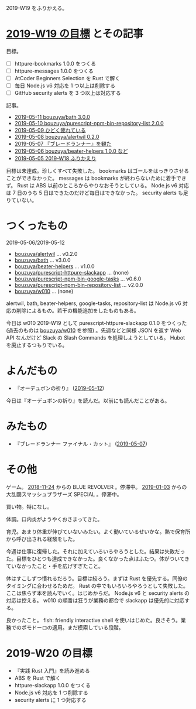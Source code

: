 2019-W19 をふりかえる。

# [2019-W19 の目標][2019-05-05] とその記事

目標。

- ☐ httpure-bookmarks 1.0.0 をつくる
- ☐ httpure-messages 1.0.0 をつくる
- ☐ AtCoder Beginners Selection を Rust で解く
- ☐ 毎日 Node.js v6 対応を 1 つ以上は削除する
- ☐ GitHub security alerts を 3 つ以上は対応する

記事。

- [2019-05-11 bouzuya/bath 3.0.0][2019-05-11]
- [2019-05-10 bouzuya/purescript-npm-bin-repository-list 2.0.0][2019-05-10]
- [2019-05-09 ひどく疲れている][2019-05-09]
- [2019-05-08 bouzuya/alertwil 0.2.0][2019-05-08]
- [2019-05-07 『ブレードランナー』を観た][2019-05-07]
- [2019-05-06 bouzuya/beater-helpers 1.0.0 など][2019-05-06]
- [2019-05-05 2019-W18 ふりかえり][2019-05-05]

目標は未達成。珍しくすべて失敗した。 bookmarks はゴールをはっきりさせることができなかった。 messages は bookmarks が終わらないために着手できず。 Rust は ABS 以前のところからやりなおそうとしている。 Node.js v6 対応は 7 日のうち 5 日はできたのだけど毎日はできなかった。 security alerts も足りていない。

# つくったもの

2019-05-06/2019-05-12

- [bouzuya/alertwil][] ... v0.2.0
- [bouzuya/bath][] ... v3.0.0
- [bouzuya/beater-helpers][] ... v1.0.0
- [bouzuya/purescript-httpure-slackapp][] ... (none)
- [bouzuya/purescript-npm-bin-google-tasks][] ... v0.6.0
- [bouzuya/purescript-npm-bin-repository-list][] ... v2.0.0
- [bouzuya/w010][] ... (none)

alertwil, bath, beater-helpers, google-tasks, repository-list は Node.js v6 対応の削除によるもの。若干の機能追加をしたものもある。

今日は w010 2019-W19 として purescript-httpure-slackapp 0.1.0 をつくった (過去のものは [bouzuya/w010][] を参照) 。先週などと同様 JSON を返す Web API なんだけど Slack の Slash Commands を処理しようとしている。 Hubot を廃止するつもりでいる。

# よんだもの

- 『オーデュボンの祈り』 ([2019-05-12][])

今日は『オーデュボンの祈り』を読んだ。以前にも読んだことがある。

# みたもの

- 『ブレードランナー ファイナル・カット』 ([2019-05-07][])

# その他

ゲーム。 [2018-11-24][] からの BLUE REVOLVER 。停滞中。 [2019-01-03][] からの大乱闘スマッシュブラザーズ SPECIAL 。停滞中。

買い物。特になし。

体調。口内炎がようやくおさまってきた。

育児。あまり体重が伸びていないみたい。よく動いているせいかな。熱で保育所から呼び出される経験をした。

今週は仕事に復帰した。それに加えていろいろやろうとした。結果は失敗だった。目標をひとつも達成できなかった。良くなかった点はふたつ。体がついてきていなかったこと・手を広げすぎたこと。

体はすこしずつ慣れるだろう。目標は絞ろう。まずは Rust を優先する。同僚のタイミングに合わせるためだ。 Rust の中でもいろいろやろうとして失敗した。ここは焦らず本を読んでいく。はじめからだ。 Node.js v6 と security alerts の対応は控える。 w010 の順番は狂うが業務の都合で slackapp は優先的に対応する。

良かったこと。 fish: friendly interactive shell を使いはじめた。良さそう。業務でのポモドーロの適用。まだ模索している段階。

# 2019-W20 の目標

- 『実践 Rust 入門』を読み進める
- ABS を Rust で解く
- httpure-slackapp 1.0.0 をつくる
- Node.js v6 対応を 1 つ削除する
- security alerts に 1 つ対応する

[2018-11-24]: https://blog.bouzuya.net/2018/11/24/
[2019-01-03]: https://blog.bouzuya.net/2019/01/03/
[2019-05-05]: https://blog.bouzuya.net/2019/05/05/
[2019-05-06]: https://blog.bouzuya.net/2019/05/06/
[2019-05-07]: https://blog.bouzuya.net/2019/05/07/
[2019-05-08]: https://blog.bouzuya.net/2019/05/08/
[2019-05-09]: https://blog.bouzuya.net/2019/05/09/
[2019-05-10]: https://blog.bouzuya.net/2019/05/10/
[2019-05-11]: https://blog.bouzuya.net/2019/05/11/
[2019-05-12]: https://blog.bouzuya.net/2019/05/12/
[bouzuya/alertwil]: https://github.com/bouzuya/alertwil
[bouzuya/bath]: https://github.com/bouzuya/bath
[bouzuya/beater-helpers]: https://github.com/bouzuya/beater-helpers
[bouzuya/purescript-httpure-slackapp]: https://github.com/bouzuya/purescript-httpure-slackapp
[bouzuya/purescript-npm-bin-google-tasks]: https://github.com/bouzuya/purescript-npm-bin-google-tasks
[bouzuya/purescript-npm-bin-repository-list]: https://github.com/bouzuya/purescript-npm-bin-repository-list
[bouzuya/w010]: https://github.com/bouzuya/w010
